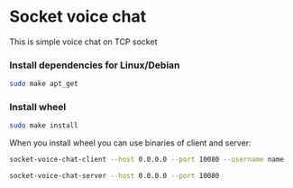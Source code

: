 # Socket voice chat

This is simple voice chat on TCP socket

### Install dependencies for Linux/Debian
```bash
sudo make apt_get
```

### Install wheel
```bash
sudo make install
```
When you install wheel you can use binaries of client and server:
```bash
socket-voice-chat-client --host 0.0.0.0 --port 10080 --username name
```

```bash
socket-voice-chat-server --host 0.0.0.0 --port 10080
```
